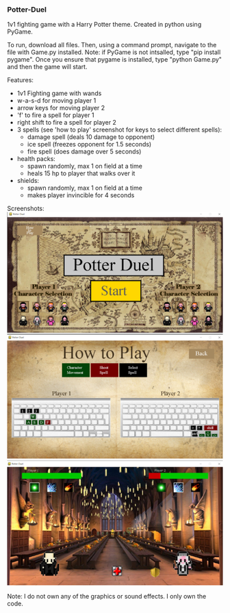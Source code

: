 ### Potter-Duel
1v1 fighting game with a Harry Potter theme. Created in python using PyGame. 

To run, download all files. Then, using a command prompt, navigate to the file with Game.py installed. Note: if PyGame is not intsalled, type "pip install pygame". Once you ensure that pygame is installed, type "python Game.py" and then the game will start.

Features:
- 1v1 Fighting game with wands
- w-a-s-d for moving player 1
- arrow keys for moving player 2
- 'f' to fire a spell for player 1
- right shift to fire a spell for player 2
- 3 spells (see 'how to play' screenshot for keys to select different spells):
  - damage spell (deals 10 damage to opponent)
  - ice spell (freezes opponent for 1.5 seconds)
  - fire spell (does damage over 5 seconds)
- health packs:
  - spawn randomly, max 1 on field at a time
  - heals 15 hp to player that walks over it
- shields:
  - spawn randomly, max 1 on field at a time
  - makes player invincible for 4 seconds

Screenshots: 
![](Screenshots/home.png)
![](Screenshots/howtoplay.png)
![](Screenshots/duel.png)

Note: I do not own any of the graphics or sound effects. I only own the code.
